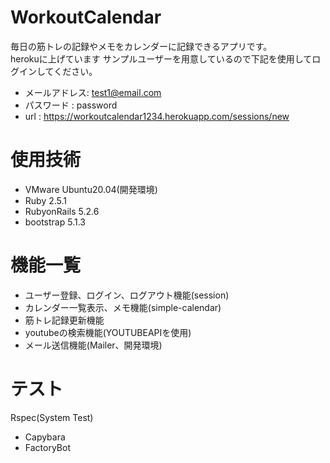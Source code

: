 # WorkoutCalendar
毎日の筋トレの記録やメモをカレンダーに記録できるアプリです。<br>
herokuに上げています
サンプルユーザーを用意しているので下記を使用してログインしてください。
- メールアドレス: test1@email.com
- パスワード    : password
- url           : https://workoutcalendar1234.herokuapp.com/sessions/new
# 使用技術
- VMware Ubuntu20.04(開発環境)
- Ruby 2.5.1
- RubyonRails 5.2.6
- bootstrap 5.1.3
# 機能一覧
- ユーザー登録、ログイン、ログアウト機能(session)
- カレンダー一覧表示、メモ機能(simple-calendar)
- 筋トレ記録更新機能
- youtubeの検索機能(YOUTUBEAPIを使用)
- メール送信機能(Mailer、開発環境)
# テスト
Rspec(System Test)
- Capybara
- FactoryBot
